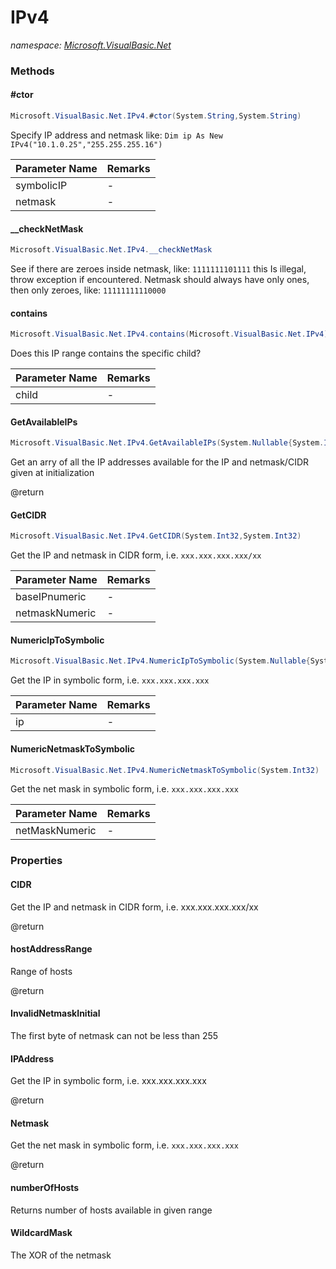 ﻿# IPv4
_namespace: [Microsoft.VisualBasic.Net](./index.md)_





### Methods

#### #ctor
```csharp
Microsoft.VisualBasic.Net.IPv4.#ctor(System.String,System.String)
```
Specify IP address and netmask like: ``Dim ip As New IPv4("10.1.0.25","255.255.255.16")``

|Parameter Name|Remarks|
|--------------|-------|
|symbolicIP|-|
|netmask|-|


#### __checkNetMask
```csharp
Microsoft.VisualBasic.Net.IPv4.__checkNetMask
```
See if there are zeroes inside netmask, like: ``1111111101111`` 
 this Is illegal, throw exception if encountered. 
 Netmask should always have only ones, then only zeroes, 
 like: ``11111111110000``

#### contains
```csharp
Microsoft.VisualBasic.Net.IPv4.contains(Microsoft.VisualBasic.Net.IPv4)
```
Does this IP range contains the specific child?

|Parameter Name|Remarks|
|--------------|-------|
|child|-|


#### GetAvailableIPs
```csharp
Microsoft.VisualBasic.Net.IPv4.GetAvailableIPs(System.Nullable{System.Int32})
```
Get an arry of all the IP addresses available for the IP and netmask/CIDR
 given at initialization
 
 @return

#### GetCIDR
```csharp
Microsoft.VisualBasic.Net.IPv4.GetCIDR(System.Int32,System.Int32)
```
Get the IP and netmask in CIDR form, i.e. ``xxx.xxx.xxx.xxx/xx``

|Parameter Name|Remarks|
|--------------|-------|
|baseIPnumeric|-|
|netmaskNumeric|-|


#### NumericIpToSymbolic
```csharp
Microsoft.VisualBasic.Net.IPv4.NumericIpToSymbolic(System.Nullable{System.Int32})
```
Get the IP in symbolic form, i.e. ``xxx.xxx.xxx.xxx``

|Parameter Name|Remarks|
|--------------|-------|
|ip|-|


#### NumericNetmaskToSymbolic
```csharp
Microsoft.VisualBasic.Net.IPv4.NumericNetmaskToSymbolic(System.Int32)
```
Get the net mask in symbolic form, i.e. ``xxx.xxx.xxx.xxx``

|Parameter Name|Remarks|
|--------------|-------|
|netMaskNumeric|-|



### Properties

#### CIDR
Get the IP and netmask in CIDR form, i.e. xxx.xxx.xxx.xxx/xx
 
 @return
#### hostAddressRange
Range of hosts
 
 @return
#### InvalidNetmaskInitial
The first byte of netmask can not be less than 255
#### IPAddress
Get the IP in symbolic form, i.e. xxx.xxx.xxx.xxx
 
 @return
#### Netmask
Get the net mask in symbolic form, i.e. ``xxx.xxx.xxx.xxx``
 
 @return
#### numberOfHosts
Returns number of hosts available in given range
#### WildcardMask
The XOR of the netmask
